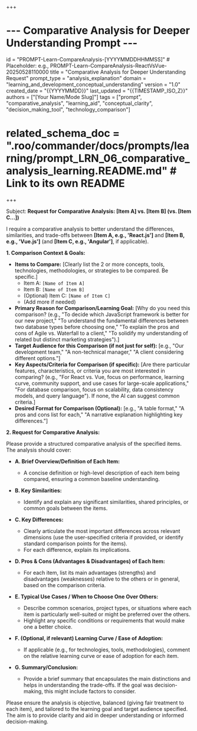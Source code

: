 +++
# --- Comparative Analysis for Deeper Understanding Prompt ---
id = "PROMPT-Learn-CompareAnalysis-[YYYYMMDDHHMMSS]" # Placeholder: e.g., PROMPT-Learn-CompareAnalysis-ReactVsVue-20250528110000
title = "Comparative Analysis for Deeper Understanding Request"
prompt_type = "analysis_explanation"
domain = "learning_and_development_conceptual_understanding"
version = "1.0"
created_date = "{{YYYYMMDD}}"
last_updated = "{{TIMESTAMP_ISO_Z}}"
authors = ["[Your Name/Mode Slug]"]
tags = ["prompt", "comparative_analysis", "learning_aid", "conceptual_clarity", "decision_making_tool", "technology_comparison"]
# related_schema_doc = ".roo/commander/docs/prompts/learning/prompt_LRN_06_comparative_analysis_learning.README.md" # Link to its own README
+++

Subject: **Request for Comparative Analysis: [Item A] vs. [Item B] (vs. [Item C...])**

I require a comparative analysis to better understand the differences, similarities, and trade-offs between **[Item A, e.g., 'React.js']** and **[Item B, e.g., 'Vue.js']** (and **[Item C, e.g., 'Angular']**, if applicable).

**1. Comparison Context & Goals:**
   *   **Items to Compare:** [Clearly list the 2 or more concepts, tools, technologies, methodologies, or strategies to be compared. Be specific.]
       *   Item A: `[Name of Item A]`
       *   Item B: `[Name of Item B]`
       *   (Optional) Item C: `[Name of Item C]`
       *   (Add more if needed)
   *   **Primary Reason for Comparison/Learning Goal:** [Why do you need this comparison? (e.g., "To decide which JavaScript framework is better for our new project," "To understand the fundamental differences between two database types before choosing one," "To explain the pros and cons of Agile vs. Waterfall to a client," "To solidify my understanding of related but distinct marketing strategies").]
   *   **Target Audience for this Comparison (if not just for self):** [e.g., "Our development team," "A non-technical manager," "A client considering different options."]
   *   **Key Aspects/Criteria for Comparison (if specific):** [Are there particular features, characteristics, or criteria you are most interested in comparing? (e.g., "For React vs. Vue, focus on performance, learning curve, community support, and use cases for large-scale applications," "For database comparison, focus on scalability, data consistency models, and query language"). If none, the AI can suggest common criteria.]
   *   **Desired Format for Comparison (Optional):** [e.g., "A table format," "A pros and cons list for each," "A narrative explanation highlighting key differences."]

**2. Request for Comparative Analysis:**

Please provide a structured comparative analysis of the specified items. The analysis should cover:

*   **A. Brief Overview/Definition of Each Item:**
    *   A concise definition or high-level description of each item being compared, ensuring a common baseline understanding.

*   **B. Key Similarities:**
    *   Identify and explain any significant similarities, shared principles, or common goals between the items.

*   **C. Key Differences:**
    *   Clearly articulate the most important differences across relevant dimensions (use the user-specified criteria if provided, or identify standard comparison points for the items).
    *   For each difference, explain its implications.

*   **D. Pros & Cons (Advantages & Disadvantages) of Each Item:**
    *   For each item, list its main advantages (strengths) and disadvantages (weaknesses) relative to the others or in general, based on the comparison criteria.

*   **E. Typical Use Cases / When to Choose One Over Others:**
    *   Describe common scenarios, project types, or situations where each item is particularly well-suited or might be preferred over the others.
    *   Highlight any specific conditions or requirements that would make one a better choice.

*   **F. (Optional, if relevant) Learning Curve / Ease of Adoption:**
    *   If applicable (e.g., for technologies, tools, methodologies), comment on the relative learning curve or ease of adoption for each item.

*   **G. Summary/Conclusion:**
    *   Provide a brief summary that encapsulates the main distinctions and helps in understanding the trade-offs. If the goal was decision-making, this might include factors to consider.

Please ensure the analysis is objective, balanced (giving fair treatment to each item), and tailored to the learning goal and target audience specified. The aim is to provide clarity and aid in deeper understanding or informed decision-making.